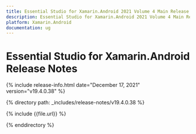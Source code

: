 ```yaml
---
title: Essential Studio for Xamarin.Android 2021 Volume 4 Main Release Notes  
description: Essential Studio for Xamarin.Android 2021 Volume 4 Main Release Notes  
platform: Xamarin.Android
documentation: ug
---
```


# Essential Studio for Xamarin.Android  Release Notes  

{% include release-info.html date="December 17, 2021"  version="v19.4.0.38" %} 


{% directory path: _includes/release-notes/v19.4.0.38 %}

{% include {{file.url}} %}

{% enddirectory %}